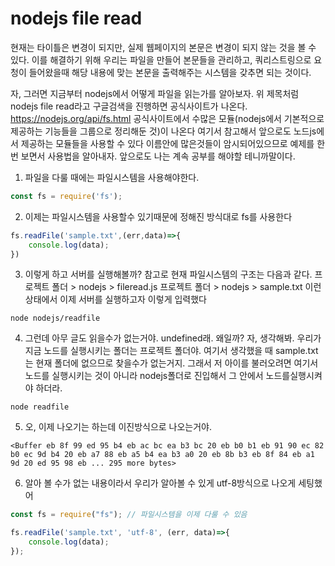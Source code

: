 
# nodejs file read

현재는 타이틀은 변경이 되지만, 실제 웹페이지의 본문은 변경이 되지 않는 것을 볼 수 있다. 
이를 해결하기 위해 우리는 파일을 만들어 본문들을 관리하고, 쿼리스트링으로 요청이 들어왔을때 해당 내용에 맞는 본문을 출력해주는 시스템을 갖추면 되는 것이다. 

자, 그러면 지금부터 nodejs에서 어떻게 파일을 읽는가를 알아보자.
위 제목처럼 nodejs file read라고 구글검색을 진행하면 공식사이트가 나온다.
https://nodejs.org/api/fs.html
공식사이트에서 수많은 모듈(nodejs에서  기본적으로 제공하는 기능들을 그룹으로 정리해둔 것)이 나온다
여기서 참고해서 앞으로도 노드js에서 제공하는 모듈들을 사용할 수 있다
이름안에 많은것들이 암시되어있으므로 예제를 한번 보면서 사용법을 알아내자. 
앞으로도 나는 계속 공부를 해야할 테니까말이다.


1. 파일을 다룰 때에는 파일시스템을 사용해야한다. 
```js
const fs = require('fs');
```

2. 이제는 파일시스템을 사용할수 있기때문에 정해진 방식대로 fs를 사용한다
```js
fs.readFile('sample.txt',(err,data)=>{
	console.log(data);
})
```

3. 이렇게 하고 서버를 실행해볼까? 
	참고로 현재 파일시스템의 구조는 다음과 같다. 
	프로젝트 폴더 > nodejs > fileread.js
	프로젝트 폴더 > nodejs > sample.txt
	이런 상태에서 이제 서버를 실행하고자 이렇게 입력했다
```
node nodejs/readfile 
```

4.  그런데 아무 글도 읽을수가 없는거야.  undefined래. 왜일까?
	자, 생각해봐. 우리가 지금 노드를 실행시키는 폴더는 프로젝트 폴더야. 
	여기서 생각했을 때 sample.txt 는 현재 폴더에 없으므로 찾을수가 없는거지.
	그래서 저 아이를 불러오려면 여기서 노드를 실행시키는 것이 아니라 nodejs폴더로 진입해서
	그 안에서 노드를실행시켜야 하더라.
```
node readfile
```

5.  오, 이제 나오기는 하는데 이진방식으로 나오는거야.
```
<Buffer eb 8f 99 ed 95 b4 eb ac bc ea b3 bc 20 eb b0 b1 eb 91 90 ec 82 b0 ec 9d b4 20 eb a7 88 eb a5 b4 ea b3 a0 20 eb 8b b3 eb 8f 84 eb a1 9d 20 ed 95 98 eb ... 295 more bytes>
```

6. 알아 볼 수가 없는 내용이라서 우리가 알아볼 수 있게 utf-8방식으로 나오게 세팅했어
```js
const fs = require("fs"); // 파일시스템을 이제 다룰 수 있음

fs.readFile('sample.txt', 'utf-8', (err, data)=>{
    console.log(data);
});
```

